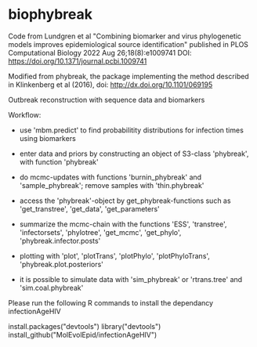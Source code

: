 # biophybreak
Code from Lundgren et al "Combining biomarker and virus phylogenetic models improves epidemiological source identification" published in PLOS Computational Biology 2022 Aug 26;18(8):e1009741 DOI: https://doi.org/10.1371/journal.pcbi.1009741

Modified from phybreak, the package implementing the method described in Klinkenberg et al (2016), doi: http://dx.doi.org/10.1101/069195

Outbreak reconstruction with sequence data and biomarkers

Workflow:

* use 'mbm.predict' to find probabilitity distributions for infection times using biomarkers

* enter data and priors by constructing an object of S3-class 'phybreak', with function 'phybreak'

* do mcmc-updates with functions 'burnin_phybreak' and 'sample_phybreak'; remove samples with 'thin.phybreak'

* access the 'phybreak'-object by get_phybreak-functions such as 'get_transtree', 'get_data', 'get_parameters'

* summarize the mcmc-chain with the functions 'ESS', 'transtree', 'infectorsets', 'phylotree', 'get_mcmc', 'get_phylo', 
  'phybreak.infector.posts'

* plotting with 'plot', 'plotTrans', 'plotPhylo', 'plotPhyloTrans', 'phybreak.plot.posteriors'


* it is possible to simulate data with 'sim_phybreak' or 'rtrans.tree' and 'sim.coal.phybreak'

Please run the following R commands to install the dependancy infectionAgeHIV

install.packages("devtools")
library("devtools")
install_github("MolEvolEpid/infectionAgeHIV")
